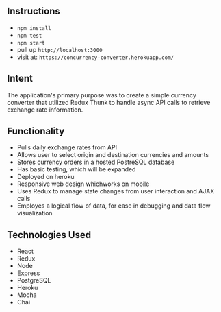 ## Instructions
- `npm install`
- `npm test`
- `npm start`
- pull up `http://localhost:3000`
- visit at: `https://concurrency-converter.herokuapp.com/`

## Intent

The application's primary purpose was to create a simple currency converter that utilized Redux Thunk to handle async API calls to retrieve exchange rate information.  

## Functionality

- Pulls daily exchange rates from API
- Allows user to select origin and destination currencies and amounts
- Stores currency orders in a hosted PostreSQL database
- Has basic testing, which will be expanded 
- Deployed on heroku
- Responsive web design whichworks on mobile
- Uses Redux to manage state changes from user interaction and AJAX calls
- Employes a logical flow of data, for ease in debugging and data flow visualization 

## Technologies Used

- React
- Redux
- Node
- Express
- PostgreSQL
- Heroku
- Mocha
- Chai
